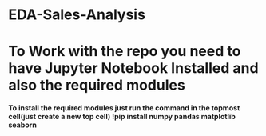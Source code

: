 # EDA-Sales-Analysis
<h1>To Work with the repo you need to have Jupyter Notebook Installed and also the required modules</h1>
<h4>To install the required modules just run the command in the topmost cell(just create a new top cell)
!pip install numpy pandas matplotlib seaborn
</h4>
